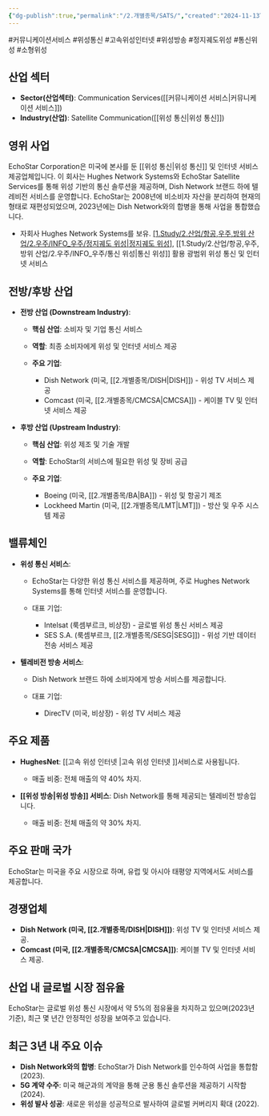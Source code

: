 ```yaml
---
{"dg-publish":true,"permalink":"/2.개별종목/SATS/","created":"2024-11-13T22:38:05.727+09:00","updated":"2025-07-29T21:37:05.152+09:00"}
---
```


#커뮤니케이션서비스 #위성통신 #고속위성인터넷 #위성방송  #정지궤도위성 #통신위성 #소형위성 

## 산업 섹터

- **Sector(산업섹터)**: Communication Services([[커뮤니케이션 서비스\|커뮤니케이션 서비스]])
- **Industry(산업)**: Satellite Communication([[위성 통신\|위성 통신]])

## 영위 사업

EchoStar Corporation은 미국에 본사를 둔 [[위성 통신\|위성 통신]] 및 인터넷 서비스 제공업체입니다. 이 회사는 Hughes Network Systems와 EchoStar Satellite Services를 통해 위성 기반의 통신 솔루션을 제공하며, Dish Network 브랜드 하에 텔레비전 서비스를 운영합니다. EchoStar는 2008년에 비소비자 자산을 분리하여 현재의 형태로 재편성되었으며, 2023년에는 Dish Network와의 합병을 통해 사업을 통합했습니다.

- 자회사 Hughes Network Systems를 보유. [[1.Study/2.산업/항공,우주,방위 산업/2.우주/INFO_우주/정지궤도 위성\|정지궤도 위성]](GEO), [[1.Study/2.산업/항공,우주,방위 산업/2.우주/INFO_우주/통신 위성\|통신 위성]] 활용 광범위 위성 통신 및 인터넷 서비스

## 전방/후방 산업

- **전방 산업 (Downstream Industry)**:
    
    - **핵심 산업**: 소비자 및 기업 통신 서비스
    - **역할**: 최종 소비자에게 위성 및 인터넷 서비스 제공
    - **주요 기업**:
        
        - Dish Network (미국, [[2.개별종목/DISH\|DISH]]) - 위성 TV 서비스 제공
        - Comcast (미국, [[2.개별종목/CMCSA\|CMCSA]]) - 케이블 TV 및 인터넷 서비스 제공
        
    
- **후방 산업 (Upstream Industry)**:
    
    - **핵심 산업**: 위성 제조 및 기술 개발
    - **역할**: EchoStar의 서비스에 필요한 위성 및 장비 공급
    - **주요 기업**:
        
        - Boeing (미국, [[2.개별종목/BA\|BA]]) - 위성 및 항공기 제조
        - Lockheed Martin (미국, [[2.개별종목/LMT\|LMT]]) - 방산 및 우주 시스템 제공
        
    

## 밸류체인

- **위성 통신 서비스**:
    
    - EchoStar는 다양한 위성 통신 서비스를 제공하며, 주로 Hughes Network Systems를 통해 인터넷 서비스를 운영합니다.
    - 대표 기업:
        
        - Intelsat (룩셈부르크, 비상장) - 글로벌 위성 통신 서비스 제공
        - SES S.A. (룩셈부르크, [[2.개별종목/SESG\|SESG]]) - 위성 기반 데이터 전송 서비스 제공
        
    
- **텔레비전 방송 서비스**:
    
    - Dish Network 브랜드 하에 소비자에게 방송 서비스를 제공합니다.
    - 대표 기업:
        
        - DirecTV (미국, 비상장) - 위성 TV 서비스 제공

## 주요 제품

- **HughesNet**: [[고속 위성 인터넷 \|고속 위성 인터넷 ]]서비스로 사용됩니다.
    
    - 매출 비중: 전체 매출의 약 40% 차지.
    
- **[[위성 방송\|위성 방송]] 서비스**: Dish Network를 통해 제공되는 텔레비전 방송입니다.
    
    - 매출 비중: 전체 매출의 약 30% 차지.
    

## 주요 판매 국가

EchoStar는 미국을 주요 시장으로 하며, 유럽 및 아시아 태평양 지역에서도 서비스를 제공합니다.

## 경쟁업체

- **Dish Network (미국, [[2.개별종목/DISH\|DISH]])**: 위성 TV 및 인터넷 서비스 제공.
- **Comcast (미국, [[2.개별종목/CMCSA\|CMCSA]])**: 케이블 TV 및 인터넷 서비스 제공.

## 산업 내 글로벌 시장 점유율

EchoStar는 글로벌 위성 통신 시장에서 약 5%의 점유율을 차지하고 있으며(2023년 기준), 최근 몇 년간 안정적인 성장을 보여주고 있습니다.

## 최근 3년 내 주요 이슈

- **Dish Network와의 합병**: EchoStar가 Dish Network를 인수하여 사업을 통합함 (2023).
- **5G 계약 수주**: 미국 해군과의 계약을 통해 군용 통신 솔루션을 제공하기 시작함 (2024).
- **위성 발사 성공**: 새로운 위성을 성공적으로 발사하여 글로벌 커버리지 확대 (2022).